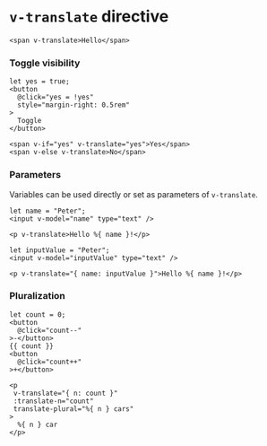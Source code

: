 # `v-translate` directive

<LanguageSwitch style="margin-top: 2rem" />

```vue live
<span v-translate>Hello</span>
```

### Toggle visibility

<!-- prettier-ignore-start -->
```vue live
let yes = true;
<button
  @click="yes = !yes"
  style="margin-right: 0.5rem"
>
  Toggle
</button>

<span v-if="yes" v-translate="yes">Yes</span>
<span v-else v-translate>No</span>
```
<!-- prettier-ignore-end -->

### Parameters

Variables can be used directly or set as parameters of `v-translate`.

<!-- prettier-ignore-start -->
```vue live
let name = "Peter";
<input v-model="name" type="text" />

<p v-translate>Hello %{ name }!</p>
```
<!-- prettier-ignore-end -->

<!-- prettier-ignore-start -->
```vue live
let inputValue = "Peter";
<input v-model="inputValue" type="text" />

<p v-translate="{ name: inputValue }">Hello %{ name }!</p>
```
<!-- prettier-ignore-end -->

### Pluralization

<!-- prettier-ignore-start -->
```vue live
let count = 0;
<button
  @click="count--"
>-</button>
{{ count }}
<button
  @click="count++"
>+</button>

<p 
 v-translate="{ n: count }"
 :translate-n="count"
 translate-plural="%{ n } cars"
>
  %{ n } car
</p>
```
<!-- prettier-ignore-end -->
